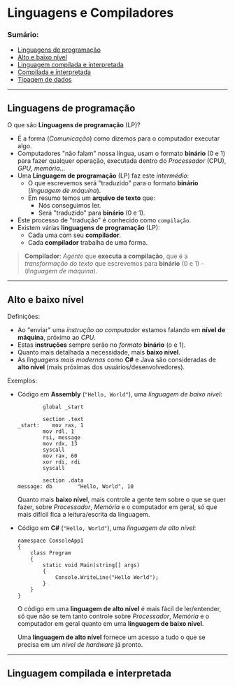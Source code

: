 # Linguagens e Compiladores

### Sumário:

- [Linguagens de programação](#linguagens-de-programação)
- [Alto e baixo nível](#alto-e-baixo-nível)
- [Linguagem compilada e interpretada](#linguagem-compilada-e-interpretada)
- [Compilada e interpretada]()
- [Tipagem de dados]()

---

## Linguagens de programação

O que são **Linguagens de programação** (LP)?

- É a forma (_Comunicação_) como dizemos para o computador executar algo.
- Computadores "não falam" nossa língua, usam o formato **binário** (0 e 1) para fazer qualquer operação, executada dentro do _Processador_ (CPU), _GPU_, _memória_...
- Uma **Linguagem de programação** (LP) faz este _intermédio_:
    - O que escrevemos será "traduzido" para o formato **binário** (_linguagem de máquina_). 
    - Em resumo temos um **arquivo de texto** que:
        - Nós conseguimos ler.
        - Será "traduzido" para **binário** (0 e 1).
- Este processo de "tradução" é conhecido como ``compilação``.
- Existem várias **linguagens de programação** (LP):
    - Cada uma com seu **compilador**.
    - Cada **compilador** trabalha de uma forma.

> **Compilador**: _Agente_ que **executa a compilação**, que é a _transformação do texto_ que escrevemos para **binário** (0 e 1) - (_linguagem de máquina_).

---

## Alto e baixo nível

Definições:

- Ao "enviar" uma _instrução ao computador_ estamos falando em **nível de máquina**, próximo ao _CPU_.
- Estas **instruções** sempre serão no _formato_ **binário** (o e 1).
- Quanto mais detalhada a necessidade, mais **baixo nível**.
- As _linguagens mais modernas_ como **C#** e Java são consideradas de **alto nível** (mais próximas dos usuários/desenvolvedores).

Exemplos:

- Código em **Assembly** (``"Hello, World"``), uma _linguagem de baixo nível_:
    ```
            global _start

            section .text
    _start:    mov rax, 1
            mov rdl, 1
            rsi, message
            mov rdx, 13
            syscall
            mov rax, 60
            xor rdi, rdi
            syscall

            section .data
    message: db        "Hello, World", 10    
    ```

    Quanto mais **baixo nível**, mais controle a gente tem sobre o que se quer fazer, sobre _Processador_, _Memória_ e o computador em geral, só que mais difícil fica a leitura/escrita da linguagem.

- Código em **C#** (``"Hello, World"``), uma _linguagem de alto nível_:
    ```
    namespace ConsoleApp1
    {
        class Program
        {
            static void Main(string[] args)
            {
                Console.WriteLine("Hello World");
            }
        }
    }
    ```

    O código em uma **linguagem de alto nível** é mais fácil de ler/entender, só que não se tem tanto controle sobre _Processador_, _Memória_ e o computador em geral quanto em uma **linguagem de baixo nível**.

    Uma **linguagem de alto nível** fornece um acesso a tudo o que se precisa em um _nível de hardware_ já pronto.

---

## Linguagem compilada e interpretada

